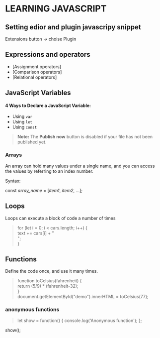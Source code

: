 # LEARNING JAVASCRIPT

## Setting edior and plugin javascripy snippet

Extensions button -> choise Plugin

## Expressions and operators

-   [Assignment operators]
-   [Comparison operators]
-   [Relational operators]

## JavaScript  Variables

#### 4 Ways to Declare a JavaScript Variable:

-   Using  `var`
-   Using  `let`
-   Using  `const`

> **Note:** The **Publish now** button is disabled if your file has not been published yet.

### Arrays

An array can hold many values under a single name, and you can access the values by referring to an index number.

Syntax:

const  _array_name_  = [_item1_,  _item2_, ...];


 ## Loops

Loops can execute a block of code a number of times

> for (let i = 0; i < cars.length; i++) {  
text += cars[i] + "<br>";  
}


##  Functions

Define the code once, and use it many times.

>function toCelsius(fahrenheit) {  
return (5/9) * (fahrenheit-32);  
}  
document.getElementById("demo").innerHTML = toCelsius(77);

### anonymous functions
>let show = function() {
    console.log('Anonymous function');
};

show();
